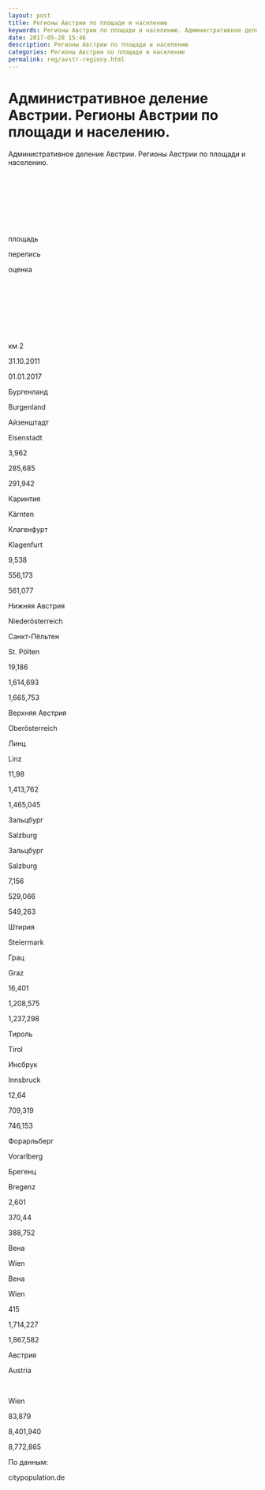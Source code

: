 ```yaml
---
layout: post
title: Регионы Австрии по площади и населению 
keywords: Регионы Австрии по площади и населению. Административное деление.
date: 2017-05-28 15:46
description: Регионы Австрии по площади и населению
categories: Регионы Австрии по площади и населению
permalink: reg/avstr-regiony.html
---
```


# Административное деление Австрии. Регионы Австрии по площади и населению.


Административное деление Австрии. Регионы Австрии по площади и населению.








 


 


 


 


площадь


перепись


оценка






 


 


 


 


км
2


31.10.2011


01.01.2017






Бургенланд


Burgenland


Айзенштадт


Eisenstadt


3,962


285,685


291,942






Каринтия


Kärnten


Клагенфурт


Klagenfurt


9,538


556,173


561,077






Нижняя Австрия


Niederösterreich


Санкт-Пёльтен


St. Pölten


19,186


1,614,693


1,665,753






Верхняя Австрия


Oberösterreich


Линц


Linz


11,98


1,413,762


1,465,045






Зальцбург


Salzburg


Зальцбург


Salzburg


7,156


529,066


549,263






Штирия


Steiermark


Грац


Graz


16,401


1,208,575


1,237,298






Тироль


Tirol


Инсбрук


Innsbruck


12,64


709,319


746,153






Форарльберг


Vorarlberg


Брегенц


Bregenz


2,601


370,44


388,752






Вена


Wien


Вена


Wien


415


1,714,227


1,867,582






Австрия


Austria


 


Wien


83,879


8,401,940


8,772,865








По данным:


citypopulation.de



		
